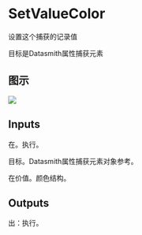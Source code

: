 # SetValueColor

设置这个捕获的记录值

目标是Datasmith属性捕获元素

## 图示

![]($-20221218-18392248.png)

## Inputs

在。执行。

目标。Datasmith属性捕获元素对象参考。

在价值。颜色结构。  

## Outputs

出：执行。
